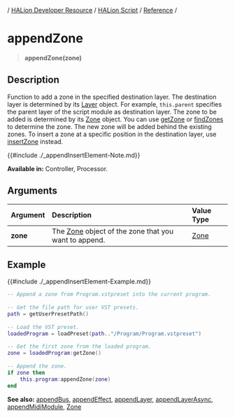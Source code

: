 / [HALion Developer Resource](../..//HALion-Developer-Resource.md) / [HALion Script](./HALion-Script.md) / [Reference](./Reference.md) /

# appendZone

>**appendZone(zone)**

## Description

Function to add a zone in the specified destination layer. The destination layer is determined by its [Layer](./Layer.md) object. For example, ``this.parent`` specifies the parent layer of the script module as destination layer. The zone to be added is determined by its [Zone](./Zone.md) object. You can use [getZone](./getZone.md) or [findZones](./findZones.md) to determine the zone. The new zone will be added behind the existing zones. To insert a zone at a specific position in the destination layer, use [insertZone](./insertZone.md) instead.

{{#include ./_appendInsertElement-Note.md}}

**Available in:** Controller, Processor.

## Arguments

|Argument|Description|Value Type|
|:-|:-|:-|
|**zone**|The [Zone](./Zone.md) object of the zone that you want to append.|[Zone](./Zone.md)|

## Example

{{#include ./_appendInsertElement-Example.md}}

```lua
-- Append a zone from Program.vstpreset into the current program.
    
-- Get the file path for user VST presets.
path = getUserPresetPath()
    
-- Load the VST preset.
loadedProgram = loadPreset(path.."/Program/Program.vstpreset")
    
-- Get the first zone from the loaded program.
zone = loadedProgram:getZone()
    
-- Append the zone.
if zone then
    this.program:appendZone(zone)
end
```

**See also:** [appendBus](./appendBus.md), [appendEffect](./appendEffect.md), [appendLayer](./appendLayer.md), [appendLayerAsync](./appendLayerAsync.md), [appendMidiModule](./appendMidiModule.md), [Zone](./Zone.md)